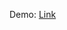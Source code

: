 Demo:
[Link](https://github.com/Jamescuii/JamesCui400Projects/assets/122611174/c06f160a-cf76-47a3-9c25-0feb514c3c6f)
